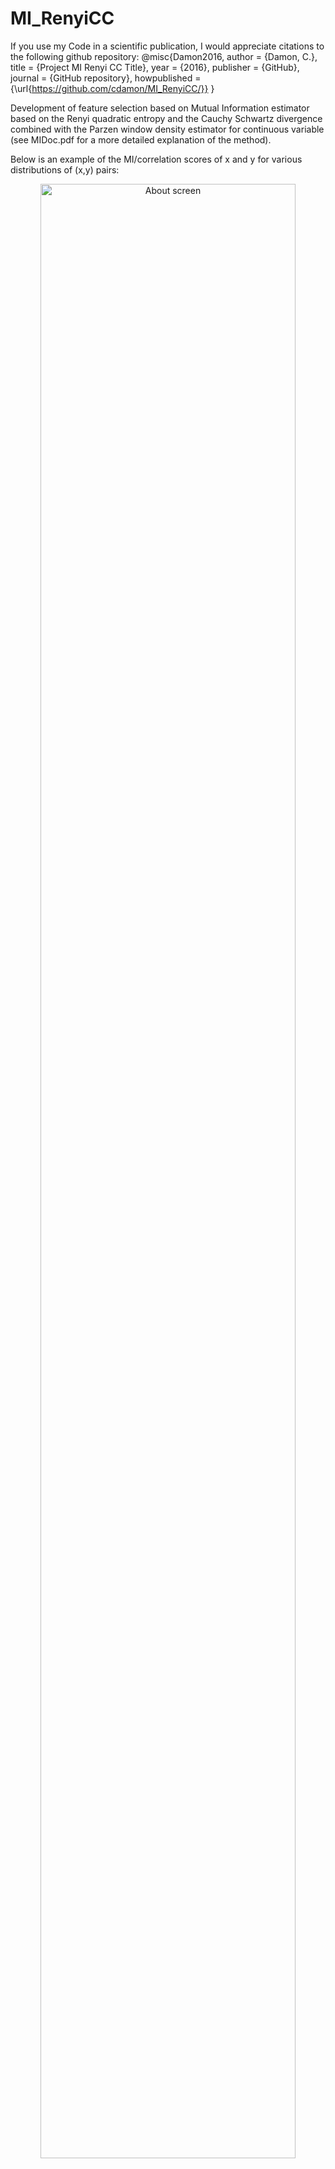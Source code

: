 # MI_RenyiCC
If you use my Code in a scientific publication, I would appreciate citations to the following github repository:
@misc{Damon2016,
  author = {Damon, C.},
  title = {Project MI Renyi CC Title},
  year = {2016},
  publisher = {GitHub},
  journal = {GitHub repository},
  howpublished = {\url{https://github.com/cdamon/MI_RenyiCC/}}
}

Development of feature selection based on Mutual Information estimator based on the Renyi quadratic entropy and the Cauchy Schwartz divergence combined with the Parzen window density estimator for continuous variable (see MIDoc.pdf for a more detailed explanation of the method).

Below is an example of the MI/correlation scores of x and y for various distributions of (x,y) pairs:
<div align="center">
        <img width="90%" src="https://github.com/cdamon/MI_RenyiCC/blob/master/MICorr_ex.png" alt="About screen" title="An example of the correlation of x and y for various distributions of (x,y) pairs"</img>
</div>

